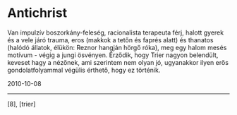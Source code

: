 # Antichrist

Van impulzív boszorkány-feleség, racionalista terapeuta férj, halott gyerek és a vele járó trauma, eros (makkok a tetőn és faprés alatt) és thanatos (halódó állatok, élükön: Reznor hangján hörgő róka), meg egy halom mesés motívum - végig a jungi ösvényen. Érződik, hogy Trier nagyon belendült, keveset hagy a nézőnek, ami szerintem nem olyan jó, ugyanakkor ilyen erős gondolatfolyammal végülis érthető, hogy ez történik.

2010-10-08 

----

[8], [trier]